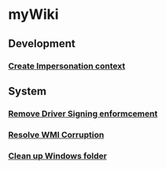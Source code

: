 # myWiki

## Development

### [Create Impersonation context](./CreateImpersonationScope.md)

## System
### [Remove Driver Signing enformcement](./RemoveWindowsDriverSigning.md)

### [Resolve WMI Corruption](./WmiCorruption.md)

### [Clean up Windows folder](./WindowsFolderCleanup.md)